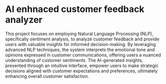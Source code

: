 # AI enhnaced customer feedback analyzer
This project focuses on employing Natural Language Processing (NLP), specifically sentiment analysis, to analyze customer feedback and provide users with valuable insights for informed decision-making. By leveraging advanced NLP techniques, the system interprets the emotional tone and opinions expressed in customer communications, offering users a nuanced understanding of customer sentiments. The AI-generated insights, presented through an intuitive interface, empower users to make strategic decisions aligned with customer expectations and preferences, ultimately enhancing overall customer satisfaction.


